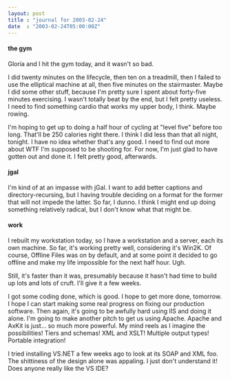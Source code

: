 ```yaml
---
layout: post
title : "journal for 2003-02-24"
date  : "2003-02-24T05:00:00Z"
---
```

<h4>the gym</h4>Gloria and I hit the gym today, and it wasn't so bad.

I did twenty minutes on the lifecycle, then ten on a treadmill, then I failed to use the elliptical machine at all, then five minutes on the stairmaster. Maybe I did some other stuff, because I'm pretty sure I spent about forty-five minutes exercising.  I wasn't totally beat by the end, but I felt pretty useless.  I need to find something cardio that works my upper body, I think. Maybe rowing.

I'm hoping to get up to doing a half hour of cycling at "level five" before too long.  That'll be 250 calories right there.  I think I did less than that all night, tonight.  I have no idea whether that's any good.  I need to find out more about WTF I'm supposed to be shooting for.  For now, I'm just glad to have gotten out and done it.  I felt pretty good, afterwards.<h4>jgal</h4>I'm kind of at an impasse with jGal.  I want to add better captions and directory-recursing, but I having trouble deciding on a format for the former that will not impede the latter.  So far, I dunno.  I think I might end up doing something relatively radical, but I don't know what that might be.<h4>work</h4>I rebuilt my workstation today, so I have a workstation and a server, each its own machine.  So far, it's working pretty well, considering it's Win2K.  Of course, Offline Files was on by default, and at some point it decided to go offline and make my life impossible for the next half hour.  Ugh.

Still, it's faster than it was, presumably because it hasn't had time to build up lots and lots of cruft.  I'll give it a few weeks.

I got some coding done, which is good.  I hope to get more done, tomorrow.  I hope I can start making some real progress on fixing our production software. Then again, it's going to be awfully hard using IIS and doing it alone.  I'm going to make another pitch to get us using Apache.  Apache and AxKit is just... so much more powerful.  My mind reels as I imagine the possibilities! Tiers and schemas!  XML and XSLT!  Multiple output types!  Portable integration!

I tried installing VS.NET a few weeks ago to look at its SOAP and XML foo.  The shittiness of the design alone was appaling.  I just don't understand it!  Does anyone really like the VS IDE?

